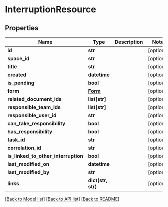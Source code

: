 # InterruptionResource

## Properties
Name | Type | Description | Notes
------------ | ------------- | ------------- | -------------
**id** | **str** |  | [optional] 
**space_id** | **str** |  | [optional] 
**title** | **str** |  | [optional] 
**created** | **datetime** |  | [optional] 
**is_pending** | **bool** |  | [optional] 
**form** | [**Form**](Form.md) |  | [optional] 
**related_document_ids** | **list[str]** |  | [optional] 
**responsible_team_ids** | **list[str]** |  | [optional] 
**responsible_user_id** | **str** |  | [optional] 
**can_take_responsibility** | **bool** |  | [optional] 
**has_responsibility** | **bool** |  | [optional] 
**task_id** | **str** |  | [optional] 
**correlation_id** | **str** |  | [optional] 
**is_linked_to_other_interruption** | **bool** |  | [optional] 
**last_modified_on** | **datetime** |  | [optional] 
**last_modified_by** | **str** |  | [optional] 
**links** | **dict(str, str)** |  | [optional] 

[[Back to Model list]](../README.md#documentation-for-models) [[Back to API list]](../README.md#documentation-for-api-endpoints) [[Back to README]](../README.md)

